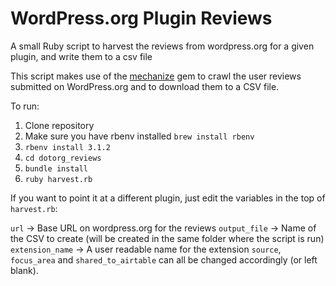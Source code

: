# WordPress.org Plugin Reviews

A small Ruby script to harvest the reviews from wordpress.org for a given plugin, and write them to a csv file

This script makes use of the [mechanize](https://rubygems.org/gems/mechanize/versions/2.9.1?locale=en) gem to crawl the user reviews submitted on WordPress.org and to download them to a CSV file.

To run:

1. Clone repository
2. Make sure you have rbenv installed `brew install rbenv`
3. `rbenv install 3.1.2`
4. `cd dotorg_reviews`
5. `bundle install`
6. `ruby harvest.rb`

If you want to point it at a different plugin, just edit the variables in the top of `harvest.rb`:

`url` -> Base URL on wordpress.org for the reviews
`output_file` -> Name of the CSV to create (will be created in the same folder where the script is run)
`extension_name` -> A user readable name for the extension
`source`, `focus_area` and `shared_to_airtable` can all be changed accordingly (or left blank).
